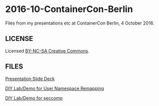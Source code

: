 # 2016-10-ContainerCon-Berlin
Files from my presentations etc at ContainerCon Berlin, 4 October 2016.

LICENSE
-------------

Licensed [BY-NC-SA Creative Commons](http://creativecommons.org/licenses/by-nc-sa/4.0/).

FILES
-------------

[Presentation Slide Deck](2016-10_Berlin_pvn_UserNamespaces_ContainerCon.pdf)

[DIY Lab/Demo for User Namespace Remapping](2016-10-04_pvn_userns_remap_lab_containercon.md)

[DIY Lab/Demo for seccomp](https://github.com/riyazdf/dockercon-workshop/tree/master/seccomp)
